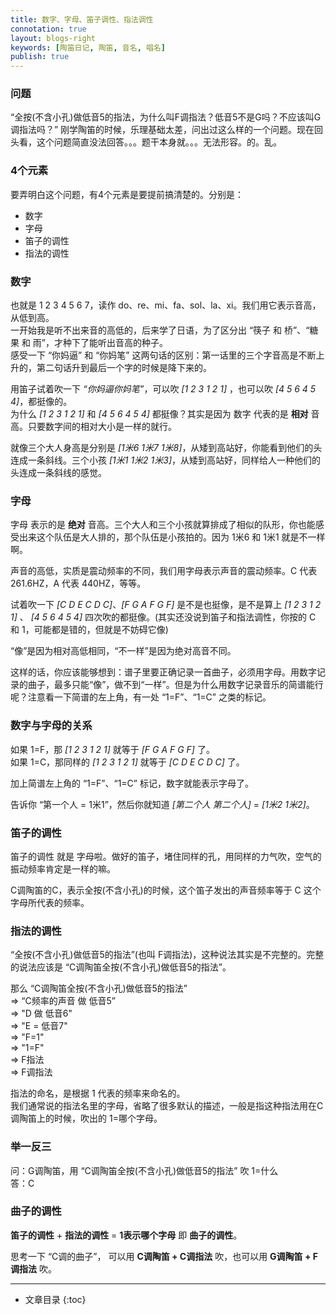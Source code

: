 ```yaml
---
title: 数字、字母、笛子调性、指法调性
connotation: true
layout: blogs-right
keywords: [陶笛日记, 陶笛, 音名, 唱名]
publish: true
---
```


### 问题

“全按(不含小孔)做低音5的指法，为什么叫F调指法？低音5不是G吗？不应该叫G调指法吗？” 刚学陶笛的时候，乐理基础太差，问出过这么样的一个问题。现在回头看，这个问题简直没法回答。。。题干本身就。。。无法形容。的。乱。

### 4个元素

要弄明白这个问题，有4个元素是要提前搞清楚的。分别是：

- 数字
- 字母
- 笛子的调性
- 指法的调性

### 数字

也就是 1 2 3 4 5 6 7，读作 do、re、mi、fa、sol、la、xi。我们用它表示音高，从低到高。    
一开始我是听不出来音的高低的，后来学了日语，为了区分出 “筷子 和 桥”、“糖果 和 雨”，才种下了能听出音高的种子。   
感受一下 “你妈逼” 和 “你妈笔” 这两句话的区别：第一话里的三个字音高是不断上升的，第二句话升到最后一个字的时候是降下来的。    

用笛子试着吹一下 *“你妈逼你妈笔”*，可以吹 *[1 2 3 1 2 1]* ，也可以吹 *[4 5 6 4 5 4]*，都挺像的。   
为什么 *[1 2 3 1 2 1]* 和 *[4 5 6 4 5 4]* 都挺像？其实是因为 数字 代表的是 **相对** 音高。只要数字间的相对大小是一样的就行。    

就像三个大人身高是分别是 *[1米6 1米7 1米8]*，从矮到高站好，你能看到他们的头连成一条斜线。三个小孩 *[1米1 1米2 1米3]*，从矮到高站好，同样给人一种他们的头连成一条斜线的感觉。    

### 字母

字母 表示的是 **绝对** 音高。三个大人和三个小孩就算排成了相似的队形，你也能感受出来这个队伍是大人排的，那个队伍是小孩拍的。因为 1米6 和 1米1 就是不一样啊。     

声音的高低，实质是震动频率的不同，我们用字母表示声音的震动频率。C 代表 261.6HZ，A 代表 440HZ，等等。    

试着吹一下 *[C D E C D C]*、*[F G A F G F]* 是不是也挺像，是不是算上 *[1 2 3 1 2 1]* 、 *[4 5 6 4 5 4]*  四次吹的都挺像。(其实还没说到笛子和指法调性，你按的 C 和 1，可能都是错的，但就是不妨碍它像)      

“像”是因为相对高低相同，“不一样”是因为绝对高音不同。    

这样的话，你应该能够想到：谱子里要正确记录一首曲子，必须用字母。用数字记录的曲子，最多只能“像”，做不到“一样”。但是为什么用数字记录音乐的简谱能行呢？注意看一下简谱的左上角，有一处 “1=F”、“1=C” 之类的标记。    

### 数字与字母的关系

如果 1=F，那 *[1 2 3 1 2 1]* 就等于 *[F G A F G F]* 了。    
如果 1=C，那同样的 *[1 2 3 1 2 1]* 就等于 *[C D E C D C]* 了。  

加上简谱左上角的 “1=F”、“1=C” 标记，数字就能表示字母了。    

告诉你 “第一个人 = 1米1”，然后你就知道 *[第二个人 第二个人]* = *[1米2 1米2]*。  

### 笛子的调性

笛子的调性 就是 字母啦。做好的笛子，堵住同样的孔，用同样的力气吹，空气的振动频率肯定是一样的嘛。    

C调陶笛的C，表示全按(不含小孔)的时候，这个笛子发出的声音频率等于 C 这个字母所代表的频率。 

### 指法的调性

“全按(不含小孔)做低音5的指法”(也叫 F调指法)，这种说法其实是不完整的。完整的说法应该是 “C调陶笛全按(不含小孔)做低音5的指法”。  

那么 “C调陶笛全按(不含小孔)做低音5的指法”     
=> “C频率的声音 做 低音5”     
=> "D 做 低音6"     
=> "E = 低音7"      
=> "F=1"        
=> "1=F"    
=> F指法    
=> F调指法     

指法的命名，是根据 1 代表的频率来命名的。       
我们通常说的指法名里的字母，省略了很多默认的描述，一般是指这种指法用在C调陶笛上的时候，吹出的 1=哪个字母。       

### 举一反三

问：G调陶笛，用 “C调陶笛全按(不含小孔)做低音5的指法” 吹 1=什么        
答：C       


### 曲子的调性

**笛子的调性** + **指法的调性** = **1表示哪个字母** 即 **曲子的调性**。    

思考一下 “C调的曲子”， 可以用 **C调陶笛 + C调指法** 吹，也可以用 **G调陶笛 + F调指法** 吹。

---

* 文章目录
{:toc}